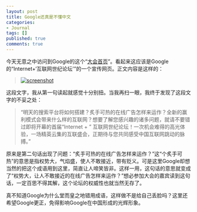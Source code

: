 ```yaml
---
layout: post
title: Google还真是不懂中文
categories:
- Journal
tags: []
published: true
comments: true
---
```

<p>今天无意之中访问到Google的这个“<a href="http://google.crad.com.cn/">大会首页</a>”。看起来这应该是Google的“Internet+‘互联网世纪论坛’”的一个宣传网页。正文内容是这样的：
<blockquote><a href="http://photo4.yupoo.com/20070113/170743_915103518_psuvqkpj.jpg"><img src="http://photo4.yupoo.com/20070113/170743_915103518_m.jpg" title="screenshot" alt="screenshot" border="0" /></a></blockquote>
这段文字，我从第一句读起就感觉十分别扭。当我再扫一眼，我终于发现了这段文字的不妥之处：
<blockquote>“明天的搜索平台将如何搭建？炙手可热的在线广告怎样来运作？全新的赢利模式会带来什么样的互联网？想要了解您感兴趣的诸多问题，就请不要错过即将开幕的首届“Internet                                             + ” 互联网世纪论坛！一次机会难得的高光体验，一场精英云集的互联盛会，正期待与您共同感受中国互联网跳动的脉搏。”</blockquote>
原来是第二句话出现了问题：“炙手可热的在线广告怎样来运作？”这“个炙手可热”的意思是指权势大，气焰盛，使人不敢接近，带有贬义。可是这里Google却想当然的把这个成语用到这里，简直让人啼笑皆非。这样一用，这句话的意思就变成了“权势大，让人不敢接近的在线广告怎样来运作？”想必参加大会的嘉宾读到这句话，一定百思不得其解，这个论坛的权威性也就当然无存了。</p>

<p>真不知道Google为什么堂而皇之地错用成语，这样做不是给自己丢脸吗？这里还希望Google更正，免得影响Google在中国形成的光辉形象。</p>
